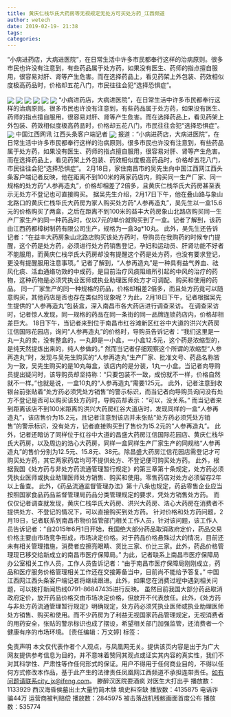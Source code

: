 ```yaml
---
title: 黄庆仁栈华氏大药房等无视规定无处方可买处方药_江西频道
author: wetech
date: 2019-02-19- 21:38
tags: 
categories: 
---
```

“小病进药店，大病进医院”，在日常生活中许多市民都奉行这样的治病原则。很多市民也许没有注意到，有些药品属于处方药，如果没有医生、药师的指点擅自服用，很容易对肝、肾等产生危害。而在选择药品上，看见药架上外包装、药效相似度极高药品时，价格却五花八门，市民往往会犯“选择恐惧症”。
<!-- more -->
                
<img align="center" border="0" src="http://p3.ifengimg.com/a/2019_08/5c577db88e09ee5_size150_w550_h309.jpg" />
                
<img align="center" border="0" src="http://p0.ifengimg.com/a/2019_08/1c0017f9e18b377_size202_w400_h711.jpg" />
                
<img align="center" border="0" src="http://p3.ifengimg.com/a/2019_08/e96f175cfbee83b_size223_w550_h412.jpg" />
            
<img align="center" border="0" src="http://p1.ifengimg.com/a/2019_08/2eca2ffc326e70e_size179_w550_h412.jpg" />
<img align="center" border="0" src="http://p2.ifengimg.com/a/2019_08/e679eb1742281f5_size175_w400_h534.jpg" />
<img align="center" border="0" src="http://p2.ifengimg.com/a/2019_08/eb5910bf06ba935_size220_w550_h412.jpg" />
“小病进药店，大病进医院”，在日常生活中许多市民都奉行这样的治病原则。很多市民也许没有注意到，有些药品属于处方药，如果没有医生、药师的指点擅自服用，很容易对肝、肾等产生危害。而在选择药品上，看见药架上外包装、药效相似度极高药品时，价格却五花八门，市民往往会犯“选择恐惧症”。
<img align="center" border="0" src="http://p1.ifengimg.com/a/2019_08/50d3e19ebb0901b_size218_w550_h412.jpg" />
中国江西网讯 江西头条客户端记者
<img align="center" border="0" src="http://p2.ifengimg.com/a/2016/0810/204c433878d5cf9size1_w16_h16.png" />
报道：“小病进药店，大病进医院”，在日常生活中许多市民都奉行这样的治病原则。很多市民也许没有注意到，有些药品属于处方药，如果没有医生、药师的指点擅自服用，很容易对肝、肾等产生危害。而在选择药品上，看见药架上外包装、药效相似度极高药品时，价格却五花八门，市民往往会犯“选择恐惧症”。
2月18日，家住南昌市的吴先生向中国江西网江西头条客户端记者反映，他在距离不到100米的两家药店内，购买同一生产厂家、同一规格的处方药“人参再造丸”，价格却相差了2倍多，且黄庆仁栈华氏大药房甚至表示无处方不登记也可直接购买。
据吴先生介绍，2月17日下午，他在叠山路与象山北路口的黄庆仁栈华氏大药房为家人购买处方药“人参再造丸”，吴先生以一盒15.6元的价格购买了两盒，之后在距离不到100米的益丰大药房象山北路店购买同一生产厂家生产的同一种药品时，仅以7元的单价就购买到了一盒。记者了解到，该药由江西药都樟树制药有限公司生产，规格为一盒3g*10丸。
此外，吴先生还告诉记者：“在益丰大药房象山北路店购买该处方药时，导购员在我购药的时候专门提醒，这个药是处方药，必须进行处方药销售登记，孕妇和运动员、肝肾功能不好者不能服用，而黄庆仁栈华氏大药房却没有提醒这个药是处方药，也没有要求登记，更没有提醒服用注意事项。”
记者了解到，“人参再造丸”是一种具有益气养血、祛风化痰、活血通络功效的中成药，是目前治疗风痰阻络所引起的中风的治疗的药物，这种药物是必须凭执业医师或执业助理医师处方才可调配、购买和使用的药品。
同一厂家生产的同一种规格的药品，价格却相差2倍多，而且处方药竟可以随意购买，其他药店是否也存在类似的现象呢？为此，2月18日下午，记者根据吴先生提供的“人参再造丸”包装盒，深入南昌市各大药店进行调查采访。
在调查采访时，记者惊人发现，同一规格的药品在同一条街的同一品牌连锁药店内，价格却相差巨大。
18日下午，当记者来到位于南昌市红谷滩新区红谷中大道的洪兴大药房江信国际花园店，询问“人参再造丸”的价格时，导购员告诉记者：“我们这里是一丸一丸的卖，没有整盒的，一丸即是一小盒，一小盒12.5元，这个药是浓缩型的，是纯天然提炼出来的，纯人参做的。”
然而当记者仔细观察这个所谓的浓缩型“人参再造丸”时，发现与吴先生购买的“人参再造丸”生产厂家、批准文号、药品名称皆为一致，吴先生购买的是10丸每盒，该店内的是分装，1丸一小盒。当记者向导购员提出疑问时，该导购员却坚持称：“只要包装不一致，成份就不一样，价格自然就不一样。”也就是说，一盒10丸的“人参再造丸”需要125元。
此外，记者注意到收银台前张贴着“处方药必须凭处方销售”的警示标识，而当记者向导购员询问没有处方不登记是否可以购买该处方药时，导购员却表示：“可以，没关系。”
而当记者来到距离该店不到100米距离的洪兴大药房红谷大道店时，发现同样的一盒“人参再造丸”，该店售价为15.2元，且记者注意到该店并未张贴“处方药必须凭处方销售”的警示标识，没有处方，记者直接购买到了售价为15.2元的“人参再造丸”。
此外，记者还暗访了同样位于红谷中大道的昌盛大药房江信国际花园店、黄庆仁栈华氏大药房，以及周边的浩心大药房，同样一盒同样生产厂家生产的同规格“人参再造丸”的售价分别为12.5元、15.8元、38元。除昌盛大药房江信花园店需登记才可购买处方药，其它两家药店均可不提供处方、不登记便可购买处方药。
此外，根据我国《处方药与非处方药流通管理暂行规定》的第三章第十条规定，处方药必须凭执业医师或执业助理医师处方销售、购买和使用。零售药店对处方必须留存2年以上备查。 此外，《药品流通监督管理办法》第十八条也规定，药品零售企业应当按照国家食品药品监督管理局药品分类管理规定的要求，凭处方销售处方药。
而仅仅记者调查就发现，黄庆仁栈华氏大药房、洪兴大药房、浩心大药房在消费者不提供处方、不登记的情况下，可以直接购买到处方药。
针对价格和处方药问题，2月19日，记者联系到南昌市物价监管部门相关工作人员，针对该问题，该工作人员告诉记者：“自2015年6月1日开始，我国绝大部分药品取消政府定价，药品交易价格主要由市场竞争形成，市场决定价格。对于药品价格悬殊过大的情况，目前还未有相关管理措施，消费者应擦亮眼睛、货比三家、价比三家。此外，药品价格管理现已移交给新成立的南昌市医疗保障局。”
为此，记者联系上南昌市医疗保障局办公室相关工作人员，工作人员告诉记者：“由于南昌市医疗保障局刚刚成立，药品和医疗服务价格管理相关工作还在交接筹备当中，目前尚不能给予答复。”
中国江西网江西头条客户端记者将继续跟进。此外，如果您在消费过程中遇到相关问题，可以拨打新闻热线0791-86847435进行反映。
虽然目前我国大部分药品取消政府定价，放开药品价格交由市场决定价格，但放开不代表放任。此外，《处方药与非处方药流通管理暂行规定》明确规定，处方药必须凭执业医师或执业助理医师处方销售、购买和使用。而不少药房为了利益无视国家药品管理规定，无视消费者的用药安全，张贴的警示标识也成了摆设，希望相关部门加强监管，还消费者一个健康有序的市场环境。
[责任编辑：万文婷]
标签：
 
             
免责声明
本文仅代表作者个人观点，与凤凰网无关。提供该页内容是出于为广大网友提供参考信息为目的，并不意味着赞同其观点或证实其内容的真实性，我们不对其科学性、严肃性等作任何形式的保证。用户不得用于任何商业目的，不得以任何方式修改本作品，基于此产生的法律责任凤凰网江西频道不承担连带责任。如有问题请联系city_jx@ifeng.com。
滕醉汉医院耍酒疯 对医生大打出手
播放数：1133929
西汉海昏侯墓出土大量竹简木牍 填史料空缺
播放数：4135875
电话诈骗44万 运营商被判赔偿
播放数：2845975
被击落战机残骸画面首度公布
播放数：535774

